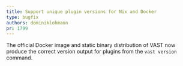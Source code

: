 ```yaml
---
title: Support unique plugin versions for Nix and Docker
type: bugfix
authors: dominiklohmann
pr: 1799
---
```


The official Docker image and static binary distribution of VAST now produce
the correct version output for plugins from the `vast version` command.
